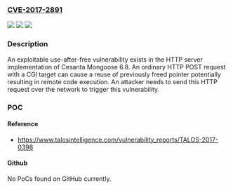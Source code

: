 ### [CVE-2017-2891](https://cve.mitre.org/cgi-bin/cvename.cgi?name=CVE-2017-2891)
![](https://img.shields.io/static/v1?label=Product&message=Mongoose&color=blue)
![](https://img.shields.io/static/v1?label=Version&message=n%2Fa&color=blue)
![](https://img.shields.io/static/v1?label=Vulnerability&message=remote%20code%20execution&color=brighgreen)

### Description

An exploitable use-after-free vulnerability exists in the HTTP server implementation of Cesanta Mongoose 6.8. An ordinary HTTP POST request with a CGI target can cause a reuse of previously freed pointer potentially resulting in remote code execution. An attacker needs to send this HTTP request over the network to trigger this vulnerability.

### POC

#### Reference
- https://www.talosintelligence.com/vulnerability_reports/TALOS-2017-0398

#### Github
No PoCs found on GitHub currently.

